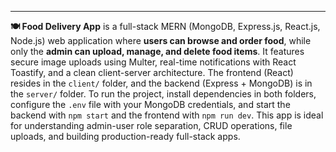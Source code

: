 

---

**🍽️ Food Delivery App** is a full-stack MERN (MongoDB, Express.js, React.js, Node.js) web application where **users can browse and order food**, while only the **admin can upload, manage, and delete food items**. It features secure image uploads using Multer, real-time notifications with React Toastify, and a clean client-server architecture. The frontend (React) resides in the `client/` folder, and the backend (Express + MongoDB) is in the `server/` folder. To run the project, install dependencies in both folders, configure the `.env` file with your MongoDB credentials, and start the backend with `npm start` and the frontend with `npm run dev`. This app is ideal for understanding admin-user role separation, CRUD operations, file uploads, and building production-ready full-stack apps.
